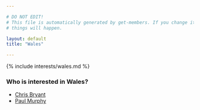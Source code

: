 ```yaml
---

# DO NOT EDIT!
# This file is automatically generated by get-members. If you change it, bad
# things will happen.

layout: default
title: "Wales"

---
```


{% include interests/wales.md %}

### Who is interested in Wales?


* [Chris Bryant](../members/chris-bryant.html)
* [Paul Murphy](../members/paul-murphy.html)
